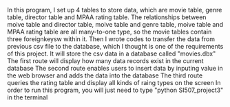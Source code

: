 In this program, I set up 4 tables to store data, which are movie table, genre table, director table and MPAA rating table.
The relationships between moive table and director table, moive table and genre table, moive table and MPAA rating table are all many-to-one type, so the movie tables contain three foreignkeysw within it.
Then I wrote codes to transfer the data from previous csv file to the database, which I thought is one of the requirements of this project. It will store the csv data in a database called "movies.dbx"
The first route will display how many data records exist in the current database
The second route enables users to insert data by inputing value in the web browser and adds the data into the database
The third route queries the rating table and display all kinds of raing types on the screen
In order to run this program, you will just need to type "python SI507_project3" in the terminal
